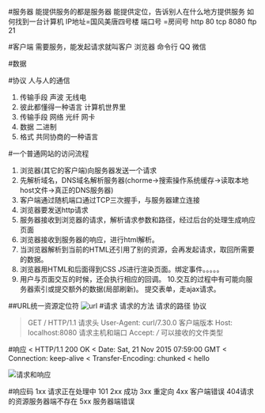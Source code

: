 #服务器
能提供服务的都是服务器
能提供定位，告诉别人在什么地方提供服务
如何找到一台计算机 IP地址=国风美唐四号楼
                端口号      =房间号
http 80 tcp 8080 ftp 21

#客户端
需要服务，能发起请求就叫客户
浏览器 命令行 QQ 微信 

#数据

#协议
人与人的通信
1. 传输手段 声波 无线电
2. 彼此都懂得一种语言
计算机世界里
1. 传输手段 网络  光纤 网卡
2. 数据 二进制
3. 格式 共同协商的一种语言

#一个普通网站的访问流程

1. 浏览器(其它的客户端)向服务器发送一个请求
2. 先解析域名，DNS域名解析服务器(chorme->搜索操作系统缓存->读取本地host文件->真正的DNS服务器)
3. 客户端通过随机端口通过TCP三次握手，与服务器建立连接
4. 浏览器要发送http请求
5. 服务器接收到浏览器的请求，解析请求参数和路径，经过后台的处理生成响应页面
6. 浏览器接收到服务器的响应，进行html解析。
7. 当浏览器解析到当前的HTML还引用了别的资源，会再发起请求，取回所需要的数据。
8. 浏览器用HTML和后面得到CSS JS进行渲染页面。绑定事件。。。。。
9. 用户与页面交互的时候，还会执行相应的回调。
10.交互的过程中有可能向服务器索引或提交额外的数据(局部刷新)。
提交表单，走ajax请求。




##URL统一资源定位符
![url](http://7xjf2l.com2.z0.glb.qiniucdn.com/url.jpg)
#请求
请求的方法 请求的路径 协议
> GET / HTTP/1.1
请求头
> User-Agent: curl/7.30.0 客户端版本
> Host: localhost:8080 请求主机和端口
> Accept: */* 可以接收的文件类型

#响应
< HTTP/1.1 200 OK
< Date: Sat, 21 Nov 2015 07:59:00 GMT
< Connection: keep-alive
< Transfer-Encoding: chunked
<
hello

![请求和响应](http://7xjf2l.com2.z0.glb.qiniucdn.com/request.jpg)

#响应码
1xx  请求正在处理中 101
2xx  成功
3xx  重定向 
4xx  客户端错误  404请求的资源服务器端不存在
5xx  服务器端错误